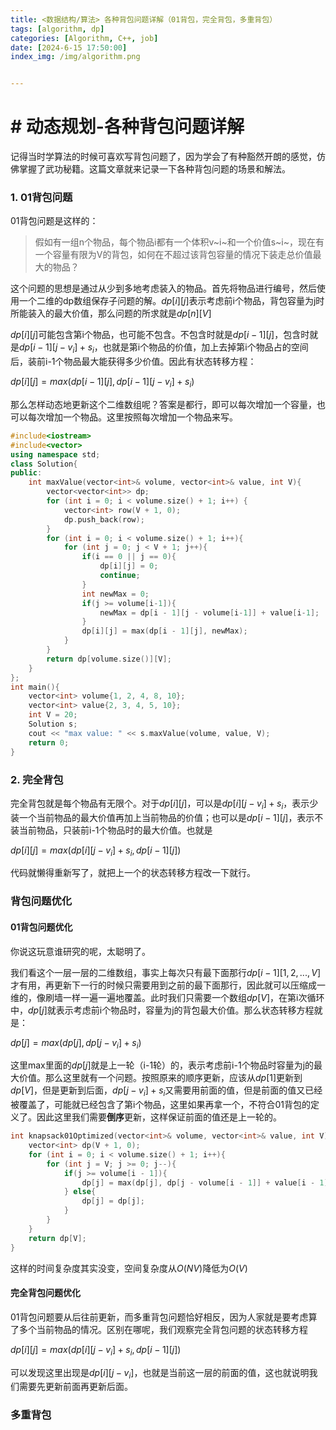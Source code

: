 ```yaml
---
title: <数据结构/算法> 各种背包问题详解（01背包，完全背包，多重背包）
tags: [algorithm, dp]
categories: [Algorithm, C++, job]
date: [2024-6-15 17:50:00]
index_img: /img/algorithm.png


---
```


# # 动态规划-各种背包问题详解

记得当时学算法的时候可喜欢写背包问题了，因为学会了有种豁然开朗的感觉，仿佛掌握了武功秘籍。这篇文章就来记录一下各种背包问题的场景和解法。

### 1. 01背包问题

01背包问题是这样的：

> 假如有一组n个物品，每个物品i都有一个体积v~i~和一个价值s~i~，现在有一个容量有限为V的背包，如何在不超过该背包容量的情况下装走总价值最大的物品？

这个问题的思想是通过从少到多地考虑装入的物品。首先将物品进行编号，然后使用一个二维的dp数组保存子问题的解。$dp[i][j]$表示考虑前i个物品，背包容量为j时所能装入的最大价值，那么问题的所求就是$dp[n][V]$

$dp[i][j]$可能包含第i个物品，也可能不包含。不包含时就是$dp[i-1][j]$，包含时就是$dp[i-1][j-v_i]+s_i$，也就是第i个物品的价值，加上去掉第i个物品占的空间后，装前i-1个物品最大能获得多少价值。因此有状态转移方程：

$dp[i][j]=max(dp[i-1][j], dp[i-1][j-v_i]+s_i)$

那么怎样动态地更新这个二维数组呢？答案是都行，即可以每次增加一个容量，也可以每次增加一个物品。这里按照每次增加一个物品来写。

```c++
#include<iostream>
#include<vector>
using namespace std;
class Solution{
public:
    int maxValue(vector<int>& volume, vector<int>& value, int V){
        vector<vector<int>> dp;
        for (int i = 0; i < volume.size() + 1; i++) {
            vector<int> row(V + 1, 0);
            dp.push_back(row);
        }
        for (int i = 0; i < volume.size() + 1; i++){
            for (int j = 0; j < V + 1; j++){
                if(i == 0 || j == 0){
                    dp[i][j] = 0;
                    continue;
                }  
                int newMax = 0;
                if(j >= volume[i-1]){
                    newMax = dp[i - 1][j - volume[i-1]] + value[i-1];
                }
                dp[i][j] = max(dp[i - 1][j], newMax);
            }
        }
        return dp[volume.size()][V];
    }
};
int main(){
    vector<int> volume{1, 2, 4, 8, 10};
    vector<int> value{2, 3, 4, 5, 10};
    int V = 20;
    Solution s;
    cout << "max value: " << s.maxValue(volume, value, V);
    return 0;
}
```

### 2. 完全背包

完全背包就是每个物品有无限个。对于$dp[i][j]$，可以是$dp[i][j-v_i]+s_i$，表示少装一个当前物品的最大价值再加上当前物品的价值；也可以是$dp[i-1][j]$，表示不装当前物品，只装前i-1个物品时的最大价值。也就是

$dp[i][j]=max(dp[i][j-v_i]+s_i,dp[i-1][j])$

代码就懒得重新写了，就把上一个的状态转移方程改一下就行。

### 背包问题优化

#### 01背包问题优化

你说这玩意谁研究的呢，太聪明了。

我们看这个一层一层的二维数组，事实上每次只有最下面那行$dp[i-1][1,2,...,V]$才有用，再更新下一行的时候只需要用到之前的最下面那行，因此就可以压缩成一维的，像刷墙一样一遍一遍地覆盖。此时我们只需要一个数组$dp[V]$，在第i次循环中，$dp[j]$就表示考虑前i个物品时，容量为j的背包最大价值。那么状态转移方程就是：

$dp[j]=max(dp[j],dp[j-v_i]+s_i)$

这里max里面的$dp[j]$就是上一轮（i-1轮）的，表示考虑前i-1个物品时容量为j的最大价值。那么这里就有一个问题。按照原来的顺序更新，应该从$dp[1]$更新到$dp[V]$，但是更新到后面，$dp[j-v_i]+s_i$又需要用前面的值，但是前面的值又已经被覆盖了，可能就已经包含了第i个物品，这里如果再拿一个，不符合01背包的定义了。因此这里我们需要**倒序**更新，这样保证前面的值还是上一轮的。

```c++
int knapsack01Optimized(vector<int>& volume, vector<int>& value, int V){
    vector<int> dp(V + 1, 0);
    for (int i = 0; i < volume.size() + 1; i++){
        for (int j = V; j >= 0; j--){
            if(j >= volume[i - 1]){
                dp[j] = max(dp[j], dp[j - volume[i - 1]] + value[i - 1]);
            } else{
                dp[j] = dp[j];
            }
        }
    }
    return dp[V];
}
```

这样的时间复杂度其实没变，空间复杂度从$O(NV)$降低为$O(V)$

#### 完全背包问题优化

01背包问题要从后往前更新，而多重背包问题恰好相反，因为人家就是要考虑算了多个当前物品的情况。区别在哪呢，我们观察完全背包问题的状态转移方程

$dp[i][j]=max(dp[i][j-v_i]+s_i,dp[i-1][j])$

可以发现这里出现是$dp[i][j-v_i]$，也就是当前这一层的前面的值，这也就说明我们需要先更新前面再更新后面。

### 多重背包

